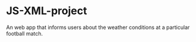 # JS-XML-project
An web app that informs users about the weather conditions at a particular football match.

